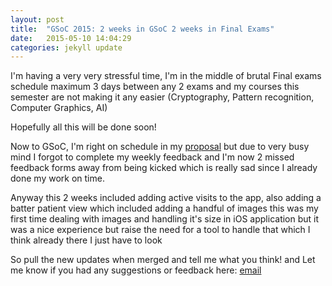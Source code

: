 ```yaml
---
layout: post
title:  "GSoC 2015: 2 weeks in GSoC 2 weeks in Final Exams"
date:   2015-05-10 14:04:29
categories: jekyll update
---
```


I'm having a very very stressful time, I'm in the middle of brutal Final exams schedule maximum 3 days between any 2 exams
and my courses this semester are not making it any easier (Cryptography, Pattern recognition, Computer Graphics, AI)

Hopefully all this will be done soon!

Now to GSoC, I'm right on schedule in my [proposal](https://wiki.openmrs.org/display/projects/iOS+Client+Extensions+Proposal)
but due to very busy mind I forgot to complete my weekly feedback and I'm now 2 missed feedback forms away from being kicked
which is really sad since I already done my work on time.

Anyway this 2 weeks included adding active visits to the app, also adding a batter patient view which included adding a handful
of images this was my first time dealing with images and handling it's size in iOS application but it was a nice experience
but raise the need for a tool to handle that which I think already there I just have to look

So pull the new updates when merged and tell me what you think!
and Let me know if you had any suggestions or feedback here: [email](mailto:jo.adam.93@gmail.com)
